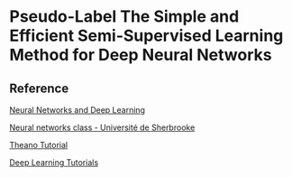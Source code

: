# Pseudo-Label The Simple and Efficient Semi-Supervised Learning Method for Deep Neural Networks

## Reference
[Neural Networks and Deep Learning](http://neuralnetworksanddeeplearning.com/index.html)

[Neural networks class - Université de Sherbrooke](https://www.youtube.com/playlist?list=PL6Xpj9I5qXYEcOhn7TqghAJ6NAPrNmUBH)

[Theano Tutorial](http://deeplearning.net/software/theano/tutorial/)

[Deep Learning Tutorials](http://deeplearning.net/tutorial/)
